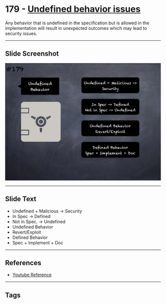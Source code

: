 # 179 - [Undefined behavior issues](Undefined%20behavior%20issues.md)
Any behavior that is undefined in the specification but is allowed in the implementation will result in unexpected outcomes which may lead to security issues.
___
## Slide Screenshot
![0179.png](../../images/5.%20Pitfalls%20and%20Best%20Practices%20201/179.png)
___
## Slide Text
- Undefined + Malicious -> Security
- In Spec -> Defined
- Not in Spec. -> Undefined
- Undefined Behavior
- Revert/Exploit
- Defined Behavior
- Spec + Implement + Doc
___
## References
- [Youtube Reference](https://youtu.be/IVbEIbIpWUY?t=1139)
___
## Tags